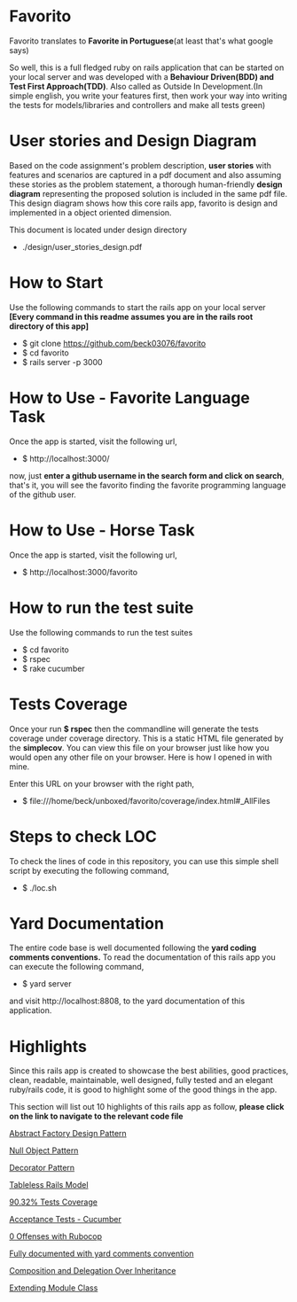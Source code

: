 # Favorito

Favorito translates to **Favorite in Portuguese**(at least that's what google says)

So well, this is a full fledged ruby on rails application that can be started on your local server and was developed with a **Behaviour Driven(BDD) and Test First Approach(TDD)**. Also called as Outside In Development.(In simple english, you write your features first, then work your way into writing the tests for models/libraries and controllers and make all tests green)

# User stories and Design Diagram

Based on the code assignment's problem description, **user stories** with features and scenarios are captured in a pdf document and also assuming these stories as the problem statement, a thorough human-friendly **design diagram** representing the proposed solution is included in the same pdf file. This design diagram shows how this core rails app, favorito is design and implemented in a object oriented dimension.

This document is located under design directory

*  ./design/user_stories_design.pdf

# How to Start

Use the following commands to start the rails app on your local server
**[Every command in this readme assumes you are in the rails root directory of this app]**

* $ git clone https://github.com/beck03076/favorito
* $ cd favorito
* $ rails server -p 3000

# How to Use - Favorite Language Task

Once the app is started, visit the following url,

* $ http://localhost:3000/

now, just **enter a github username in the search form and click on search**, that's it, you will see the favorito finding the favorite programming language of the github user.

# How to Use - Horse Task

Once the app is started, visit the following url,

* $ http://localhost:3000/favorito

# How to run the test suite

Use the following commands to run the test suites

* $ cd favorito
* $ rspec
* $ rake cucumber

# Tests Coverage

Once your run **$ rspec** then the commandline will generate the tests coverage under coverage directory. This is a static HTML file generated by the **simplecov**. You can view this file on your browser just like how you would open any other file on your browser. Here is how I opened in with mine.

Enter this URL on your browser with the right path,

*  $ file:///home/beck/unboxed/favorito/coverage/index.html#_AllFiles

# Steps to check LOC

To check the lines of code in this repository, you can use this simple shell script by executing the following command,

*  $ ./loc.sh

# Yard Documentation

The entire code base is well documented following the **yard coding comments conventions.** To read the documentation of this rails app you can execute the following command,

*  $ yard server

and visit http://localhost:8808, to the yard documentation of this application.

# Highlights

Since this rails app is created to showcase the best abilities, good practices, clean, readable, maintainable, well designed, fully tested and an elegant ruby/rails code, it is good to highlight some of the good things in the app.

This section will list out 10 highlights of this rails app as follow, **please click on the link to navigate to the relevant code file**

[Abstract Factory Design Pattern](app/classes/favorito/client.rb)

[Null Object Pattern](app/classes/favorito/no_platform.rb)

[Decorator Pattern](app/classes/favorito/presenter.rb)

[Tableless Rails Model](app/models/search.rb)

[90.32% Tests Coverage](coverage/index.html)

[Acceptance Tests - Cucumber](features/search.feature)

[0 Offenses with Rubocop](https://github.com/bbatsov/rubocop)

[Fully documented with yard comments convention](doc)

[Composition and Delegation Over Inheritance](app/classes/favorito/client.rb)

[Extending Module Class](lib/core_ext/module.rb)
